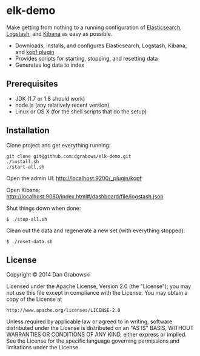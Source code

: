 # elk-demo

Make getting from nothing to a running configuration of [Elasticsearch](http://www.elasticsearch.org/overview/elasticsearch/), [Logstash](http://logstash.net), and [Kibana](http://www.elasticsearch.org/overview/kibana/) as easy as possible.

* Downloads, installs, and configures Elasticsearch, Logstash, Kibana, and [kopf plugin](https://github.com/lmenezes/elasticsearch-kopf)
* Provides scripts for starting, stopping, and resetting data
* Generates log data to index

## Prerequisites

* JDK (1.7 or 1.8 should work)
* node.js (any relatively recent version)
* Linux or OS X (for the shell scripts that do the setup)

## Installation

Clone project and get everything running:

    git clone git@github.com:dgrabows/elk-demo.git
    ./install.sh
    ./start-all.sh

Open the admin UI: [http://localhost:9200/_plugin/kopf](http://localhost:9200/_plugin/kopf)

Open Kibana: [http://localhost:9080/index.html#/dashboard/file/logstash.json](http://localhost:9080/index.html#/dashboard/file/logstash.json)

Shut things down when done:

    $ ./stop-all.sh

Clean out the data and regenerate a new set (with everything stopped):

    $ ./reset-data.sh

## License

Copyright © 2014 Dan Grabowski

Licensed under the Apache License, Version 2.0 (the "License");
you may not use this file except in compliance with the License.
You may obtain a copy of the License at

    http://www.apache.org/licenses/LICENSE-2.0

Unless required by applicable law or agreed to in writing, software
distributed under the License is distributed on an "AS IS" BASIS,
WITHOUT WARRANTIES OR CONDITIONS OF ANY KIND, either express or implied.
See the License for the specific language governing permissions and
limitations under the License.

